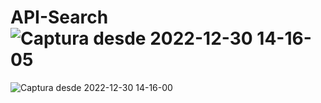# API-Search![Captura desde 2022-12-30 14-16-05](https://user-images.githubusercontent.com/102887322/210104989-e79ce7aa-4f05-4137-b7e9-f12f7fba0ed3.png)
![Captura desde 2022-12-30 14-16-00](https://user-images.githubusercontent.com/102887322/210104994-33791a21-171f-4942-a55b-2338645e95c8.png)

